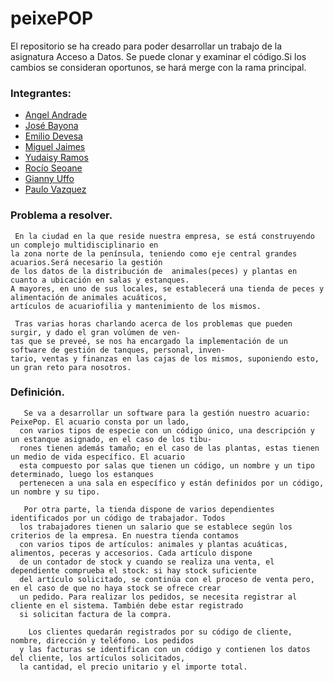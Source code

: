 # peixePOP

El repositorio se ha creado para poder desarrollar un trabajo de la asignatura Acceso a Datos.
Se puede clonar y examinar el código.Si los cambios se consideran oportunos, se hará merge con la rama principal.


### Integrantes:
  - [Angel Andrade](https://github.com/aandradeb)
  - [José Bayona](https://github.com/jguilmar)
  - [Emilio Devesa](https://github.com/emilio-devesa)
  - [Miguel Jaimes](https://github.com/mlinares1998)
  - [Yudaisy Ramos](https://github.com/YudaRamos)
  - [Rocío Seoane](https://github.com/rocioseoane)
  - [Gianny Uffo](https://github.com/uffogianny) 
  - [Paulo Vazquez](https://github.com/PauloVazquezAcosta)  
  
 
  
### Problema a resolver.

     En la ciudad en la que reside nuestra empresa, se está construyendo un complejo multidisciplinario en
    la zona norte de la península, teniendo como eje central grandes acuarios.Será necesario la gestión 
    de los datos de la distribución de  animales(peces) y plantas en cuanto a ubicación en salas y estanques.
    A mayores, en uno de sus locales, se establecerá una tienda de peces y alimentación de animales acuáticos,
    artículos de acuariofilia y mantenimiento de los mismos. 
    
     Tras varias horas charlando acerca de los problemas que pueden surgir, y dado el gran volúmen de ven-
    tas que se preveé, se nos ha encargado la implementación de un software de gestión de tanques, personal, inven-
    tario, ventas y finanzas en las cajas de los mismos, suponiendo esto, un gran reto para nosotros.
    
### Definición.

       Se va a desarrollar un software para la gestión nuestro acuario: PeixePop. El acuario consta por un lado, 
      con varios tipos de especie con un código único, una descripción y un estanque asignado, en el caso de los tibu-
      rones tienen además tamaño; en el caso de las plantas, estas tienen un medio de vida específico. El acuario
      esta compuesto por salas que tienen un código, un nombre y un tipo determinado, luego los estanques 
      pertenecen a una sala en específico y están definidos por un código, un nombre y su tipo.
      
       Por otra parte, la tienda dispone de varios dependientes identificados por un código de trabajador. Todos 
      los trabajadores tienen un salario que se establece según los criterios de la empresa. En nuestra tienda contamos
      con varios tipos de artículos: animales y plantas acuáticas, alimentos, peceras y accesorios. Cada artículo dispone 
      de un contador de stock y cuando se realiza una venta, el dependiente comprueba el stock: si hay stock suficiente 
      del artículo solicitado, se continúa con el proceso de venta pero, en el caso de que no haya stock se ofrece crear 
      un pedido. Para realizar los pedidos, se necesita registrar al cliente en el sistema. También debe estar registrado
      si solicitan factura de la compra.

        Los clientes quedarán registrados por su código de cliente, nombre, dirección y teléfono. Los pedidos 
      y las facturas se identifican con un código y contienen los datos del cliente, los artículos solicitados,
      la cantidad, el precio unitario y el importe total.
     
     
     
     
